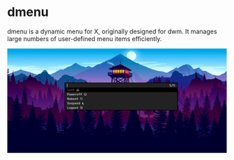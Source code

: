 # dmenu
dmenu is a dynamic menu for X, originally designed for dwm. It manages large numbers of user-defined menu items efficiently.

![launcher](assets/launcher.png)


